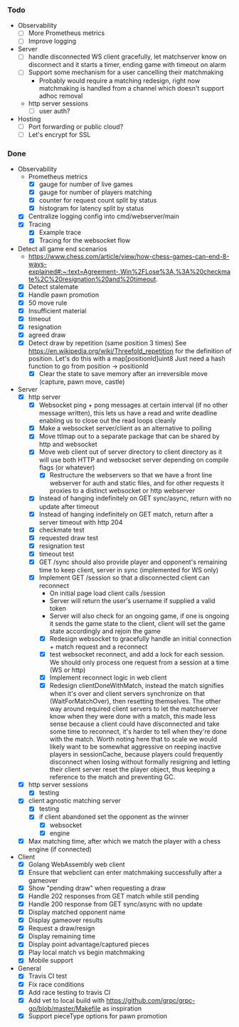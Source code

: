 ### Todo
* Observability
    - [ ] More Prometheus metrics
    - [ ] Improve logging
* Server
    - [ ] handle disconnected WS client gracefully, let matchserver know on disconnect and it starts a timer, ending game with timeout on alarm
    - [ ] Support some mechanism for a user cancelling their matchmaking
      - Probably would require a matching redesign, right now matchmaking is handled from a channel which doesn't support adhoc removal
    - http server sessions
      - [ ] user auth?
* Hosting
    - [ ] Port forwarding or public cloud?
    - [ ] Let's encrypt for SSL

### Done
* Observability
    - Prometheus metrics
        - [x] gauge for number of live games
        - [x] gauge for number of players matching
        - [x] counter for request count split by status
        - [x] histogram for latency split by status
    - [x] Centralize logging config into cmd/webserver/main
    - [x] Tracing
        - [x] Example trace
        - [x] Tracing for the websocket flow
* Detect all game end scenarios
    * https://www.chess.com/article/view/how-chess-games-can-end-8-ways-explained#:~:text=Agreement-,Win%2FLose%3A,%3A%20checkmate%2C%20resignation%20and%20timeout.
    - [x] Detect stalemate
    - [x] Handle pawn promotion
    - [x] 50 move rule
    - [x] Insufficient material
    - [x] timeout
    - [x] resignation
    - [x] agreed draw
    - [x] Detect draw by repetition (same position 3 times)
        See https://en.wikipedia.org/wiki/Threefold_repetition for the definition
        of position.
        Let's do this with a map[positionId]uint8
        Just need a hash function to go from position -> positionId
        - [x] Clear the state to save memory after an irreversible move (capture, pawn move, castle)
* Server
    - [x] http server
      - [x] Websocket ping + pong messages at certain interval (if no other message written), this lets us have a read and write deadline enabling us to close out the read loops cleanly
      - [x] Make a websocket server/client as an alternative to polling
      - [x] Move ttlmap out to a separate package that can be shared by http and websocket
      - [x] Move web client out of server directory to client directory as it will use both HTTP and websocket server depending on compile flags (or whatever)
        - [x] Restructure the webservers so that we have a front line webserver for auth and static files, and for other requests it proxies to a distinct websocket or http webserver
      - [x] Instead of hanging indefinitely on GET sync/async, return with no update after timeout
      - [x] Instead of hanging indefinitely on GET match, return after a server timeout with http 204
      - [x] checkmate test
      - [x] requested draw test
      - [x] resignation test
      - [x] timeout test
      - [x] GET /sync should also provide player and opponent's remaining time to keep client, server in sync (implemented for WS only)
      - [x] Implement GET /session so that a disconnected client can reconnect
        - On initial page load client calls /session
        - Server will return the user's username if supplied a valid token
        - Server will also check for an ongoing game, if one is ongoing it sends the game state to the client, client will set the game state accordingly and rejoin the game
        - [x] Redesign websocket to gracefully handle an initial connection + match request and a reconnect
        - [x] test websocket reconnect, and add a lock for each session.  We should only process one request from a session at a time (WS or http)
        - [x] Implement reconnect logic in web client
        - [x] Redesign clientDoneWithMatch, instead the match signifies when it's over and client servers synchronize on that (WaitForMatchOver), then resetting themselves.  The other way around required client servers to let the matchserver know when they were done with a match, this made less sense because a client could have disconnected and take some time to reconnect, it's harder to tell when they're done with the match.  Worth noting here that to scale we would likely want to be somewhat aggressive on reeping inactive players in sessionCache, because players could frequently disconnect when losing without formally resigning and letting their client server reset the player object, thus keeping a reference to the match and preventing GC.
    - [x] http server sessions
      - [x] testing
    - [x] client agnostic matching server
        - [x] testing
        - [x] if client abandoned set the opponent as the winner
          - [x] websocket
          - [x] engine
    - [x] Max matching time, after which we match the player with a chess engine (if connected)
* Client
    - [x] Golang WebAssembly web client
    - [x] Ensure that webclient can enter matchmaking successfully after a gameover
    - [x] Show "pending draw" when requesting a draw
    - [x] Handle 202 responses from GET match while still pending
    - [x] Handle 200 response from GET sync/async with no update
    - [x] Display matched opponent name
    - [x] Display gameover results
    - [x] Request a draw/resign
    - [x] Display remaining time
    - [x] Display point advantage/captured pieces
    - [x] Play local match vs begin matchmaking
    - [x] Mobile support
* General
    - [x] Travis CI test
    - [x] Fix race conditions
    - [x] Add race testing to travis CI
    - [x] Add vet to local build with https://github.com/grpc/grpc-go/blob/master/Makefile as inspiration
    - [x] Support pieceType options for pawn promotion
